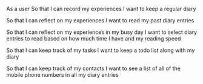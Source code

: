 As a user
So that I can record my experiences
I want to keep a regular diary

So that I can reflect on my experiences
I want to read my past diary entries

So that I can reflect on my experiences in my busy day
I want to select diary entries to read based on how much time I have and my reading speed

So that I can keep track of my tasks
I want to keep a todo list along with my diary

So that I can keep track of my contacts
I want to see a list of all of the mobile phone numbers in all my diary entries 